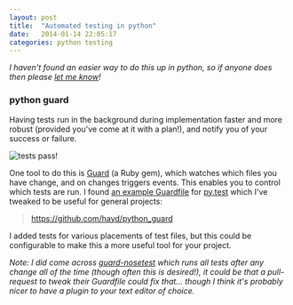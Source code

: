 ```yaml
---
layout: post
title:  "Automated testing in python"
date:   2014-01-14 22:05:17
categories: python testing
---
```


*I haven't found an easier way to do this up in python, so if anyone does then please [let me know](#disqus_thread)!*

### python guard

Having tests run in the background during implementation faster and more robust (provided you've come at it with a plan!), and notify you of your success or failure.

![tests pass!](http://jam.im/images/posts/guard-rspec-osx-notification.png)

One tool to do this is [Guard](https://github.com/guard/guard) (a Ruby gem), which watches which files you have change, and on changes triggers events. This enables you to control which tests are run. I found [an example Guardfile](https://gist.github.com/misaka/1688369) for [py.test](http://pytest.org/latest/) which I've tweaked to be useful for general projects:

> https://github.com/hayd/python_guard

I added tests for various placements of test files, but this could be configurable to make this a more useful tool for your project.

*Note: I did come across [guard-nosetest](https://github.com/medihack/guard-nosetests) which runs all tests after any change all of the time (though often this is desired!), it could be that a pull-request to tweak their Guardfile could fix that... though I think it's probably nicer to have a plugin to your text editor of choice.*